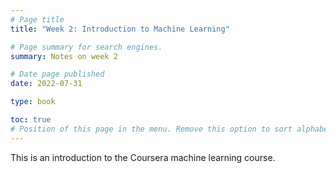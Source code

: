 ```yaml
---
# Page title
title: "Week 2: Introduction to Machine Learning"

# Page summary for search engines.
summary: Notes on week 2

# Date page published
date: 2022-07-31

type: book

toc: true
# Position of this page in the menu. Remove this option to sort alphabetically.
---
```


This is an introduction to the Coursera machine learning course. 